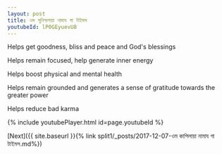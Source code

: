 ```yaml
---
layout: post
title: ওম সুনিশ্চলায়া নামায গা টাইমস
youtubeId: lP0GEyuevU8
---
```

 
 
Helps get goodness, bliss and peace and God's blessings
 
Helps remain focused, help generate inner energy 
 
Helps boost physical and mental health 
 
Helps remain grounded and generates a sense of gratitude towards the greater power 
 
Helps reduce bad karma
 
 
 
 


{% include youtubePlayer.html id=page.youtubeId %}
 
[Next]({{ site.baseurl }}{% link  split1/_posts/2017-12-07-ওম কাপিলায়া নামায গা টাইমস.md%})
 
